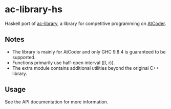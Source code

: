 # ac-library-hs

Haskell port of [ac-library](https://github.com/atcoder/ac-library), a library for competitive programming on [AtCoder](https://atcoder.jp/).

## Notes

- The library is mainly for AtCoder and only GHC 9.8.4 is guaranteed to be supported.
- Functions primarily use half-open interval \([l, r)\).
- The extra module contains additional utilities beyond the original C++ library.

## Usage

See the API documentation for more information.

